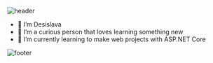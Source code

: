 ![header](https://capsule-render.vercel.app/api?type=waving&color=timeGradient&height=170&section=header&text=Hi%20There!&fontSize=50)

- 👋 I’m Desislava
- 👀 I’m a curious person that loves learning something new
- 🌱 I’m currently learning to make web projects with ASP.NET Core

![footer](https://capsule-render.vercel.app/api?type=waving&color=timeGradient&height=150&section=footer&text=&fontSize=50)
